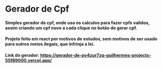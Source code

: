 # Gerador de Cpf
#### Simples gerador de cpf, onde usa os calculos para fazer cpfs validos, assim criando um cpf novo a cada clique no botão de gerar cpf.
#### Projeto feito em react por motivos de estudos, sem motivos de ser usado para outros meios ilegais, que infrinja a lei.
#### Link do gerador: https://gerador-de-pv4zur7zq-guilhermes-projects-55f89000.vercel.app/ 
##
